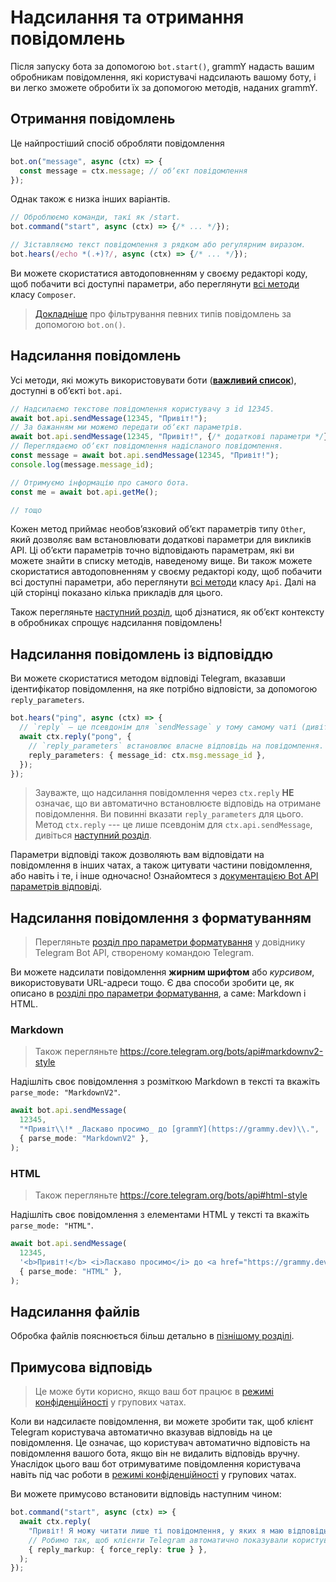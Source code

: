 # Надсилання та отримання повідомлень

Після запуску бота за допомогою `bot.start()`, grammY надасть вашим обробникам
повідомлення, які користувачі надсилають вашому боту, і ви легко зможете
обробити їх за допомогою методів, наданих grammY.

## Отримання повідомлень

Це найпростіший спосіб обробляти повідомлення

```ts
bot.on("message", async (ctx) => {
  const message = ctx.message; // обʼєкт повідомлення
});
```

Однак також є низка інших варіантів.

```ts
// Оброблюємо команди, такі як /start.
bot.command("start", async (ctx) => {/* ... */});

// Зіставляємо текст повідомлення з рядком або регулярним виразом.
bot.hears(/echo *(.+)?/, async (ctx) => {/* ... */});
```

Ви можете скористатися автодоповненням у своєму редакторі коду, щоб побачити всі
доступні параметри, або переглянути [всі методи](/ref/core/composer) класу
`Composer`.

> [Докладніше](./filter-queries) про фільтрування певних типів повідомлень за
> допомогою `bot.on()`.

## Надсилання повідомлень

Усі методи, які можуть використовувати боти
(**[важливий список](https://core.telegram.org/bots/api#available-methods)**),
доступні в обʼєкті `bot.api`.

```ts
// Надсилаємо текстове повідомлення користувачу з id 12345.
await bot.api.sendMessage(12345, "Привіт!");
// За бажанням ми можемо передати обʼєкт параметрів.
await bot.api.sendMessage(12345, "Привіт!", {/* додаткові параметри */});
// Переглядаємо обʼєкт повідомлення надісланого повідомлення.
const message = await bot.api.sendMessage(12345, "Привіт!");
console.log(message.message_id);

// Отримуємо інформацію про самого бота.
const me = await bot.api.getMe();

// тощо
```

Кожен метод приймає необовʼязковий обʼєкт параметрів типу `Other`, який дозволяє
вам встановлювати додаткові параметри для викликів API. Ці обʼєкти параметрів
точно відповідають параметрам, які ви можете знайти в списку методів, наведеному
вище. Ви також можете скористатися автодоповненням у своєму редакторі коду, щоб
побачити всі доступні параметри, або переглянути [всі методи](/ref/core/api)
класу `Api`. Далі на цій сторінці показано кілька прикладів для цього.

Також перегляньте [наступний розділ](./context), щоб дізнатися, як обʼєкт
контексту в обробниках спрощує надсилання повідомлень!

## Надсилання повідомлень із відповіддю

Ви можете скористатися методом відповіді Telegram, вказавши ідентифікатор
повідомлення, на яке потрібно відповісти, за допомогою `reply_parameters`.

```ts
bot.hears("ping", async (ctx) => {
  // `reply` — це псевдонім для `sendMessage` у тому самому чаті (дивіться наступний розділ).
  await ctx.reply("pong", {
    // `reply_parameters` встановлює власне відповідь на повідомлення.
    reply_parameters: { message_id: ctx.msg.message_id },
  });
});
```

> Зауважте, що надсилання повідомлення через `ctx.reply` **НЕ** означає, що ви
> автоматично встановлюєте відповідь на отримане повідомлення. Ви повинні
> вказати `reply_parameters` для цього. Метод `ctx.reply` --- це лише псевдонім
> для `ctx.api.sendMessage`, дивіться
> [наступний розділ](./context#доступні-діі).

Параметри відповіді також дозволяють вам відповідати на повідомлення в інших
чатах, а також цитувати частини повідомлення, або навіть і те, і інше одночасно!
Ознайомтеся з
[документацією Bot API параметрів відповіді](https://core.telegram.org/bots/api#replyparameters).

## Надсилання повідомлення з форматуванням

> Перегляньте
> [розділ про параметри форматування](https://core.telegram.org/bots/api#formatting-options)
> у довіднику Telegram Bot API, створеному командою Telegram.

Ви можете надсилати повідомлення **жирним шрифтом** або _курсивом_,
використовувати URL-адреси тощо. Є два способи зробити це, як описано в
[розділі про параметри форматування](https://core.telegram.org/bots/api#formatting-options),
а саме: Markdown і HTML.

### Markdown

> Також перегляньте <https://core.telegram.org/bots/api#markdownv2-style>

Надішліть своє повідомлення з розміткою Markdown в тексті та вкажіть
`parse_mode: "MarkdownV2"`.

```ts
await bot.api.sendMessage(
  12345,
  "*Привіт\\!* _Ласкаво просимо_ до [grammY](https://grammy.dev)\\.",
  { parse_mode: "MarkdownV2" },
);
```

### HTML

> Також перегляньте <https://core.telegram.org/bots/api#html-style>

Надішліть своє повідомлення з елементами HTML у тексті та вкажіть
`parse_mode: "HTML"`.

```ts
await bot.api.sendMessage(
  12345,
  '<b>Привіт!</b> <i>Ласкаво просимо</i> до <a href="https://grammy.dev">grammY</a>.',
  { parse_mode: "HTML" },
);
```

## Надсилання файлів

Обробка файлів пояснюється більш детально в
[пізнішому розділі](./files#надсилання-фаилів).

## Примусова відповідь

> Це може бути корисно, якщо ваш бот працює в
> [режимі конфіденційності](https://core.telegram.org/bots/features#privacy-mode)
> у групових чатах.

Коли ви надсилаєте повідомлення, ви можете зробити так, щоб клієнт Telegram
користувача автоматично вказував відповідь на це повідомлення. Це означає, що
користувач автоматично відповість на повідомлення вашого бота, якщо він не
видалить відповідь вручну. Унаслідок цього ваш бот отримуватиме повідомлення
користувача навіть під час роботи в
[режимі конфіденційності](https://core.telegram.org/bots/features#privacy-mode)
у групових чатах.

Ви можете примусово встановити відповідь наступним чином:

```ts
bot.command("start", async (ctx) => {
  await ctx.reply(
    "Привіт! Я можу читати лише ті повідомлення, у яких я маю відповідь!",
    // Робимо так, щоб клієнти Telegram автоматично показували користувачеві інтерфейс відповіді.
    { reply_markup: { force_reply: true } },
  );
});
```
